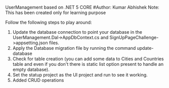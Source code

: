 UserManagement based on .NET 5 CORE
#Author: Kumar Abhishek
Note: This has been created only for learning purpose

Follow the following steps to play around:
1.	Update the database connection to point your database in the UserManagement.Dal->AppDbContext.cs and SignUpPageChallenge->appsetting.json files.
2.	Apply the Database migration file by running the command update-database 
3.	Check for table creation (you can add some data to Cities and Countries table and even if you don't there is static list option present to handle an empty database).
4.	Set the statup project as the UI project and run to see it working.
5. Added CRUD operations
